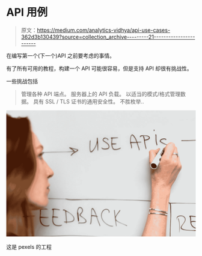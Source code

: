 # API 用例

> 原文：<https://medium.com/analytics-vidhya/api-use-cases-362d3b130439?source=collection_archive---------21----------------------->

在编写第一个(下一个)API 之前要考虑的事情。

有了所有可用的教程，构建一个 API 可能很容易，但是支持 API 却很有挑战性。

一些挑战包括

> 管理各种 API 端点。
> 服务器上的 API 负载。
> 以适当的模式/格式管理数据。
> 具有 SSL / TLS 证书的通用安全性。
> 不胜枚举..

![](img/5e87171db611b594d05eeefcd50c6f0e.png)

这是 pexels 的工程